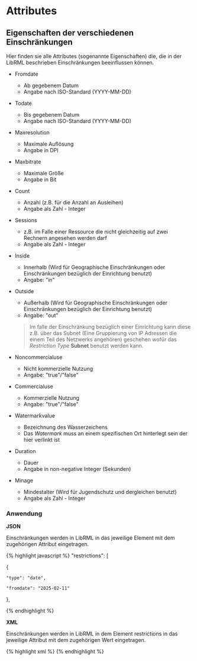 # Attributes
## Eigenschaften der verschiedenen Einschränkungen

Hier finden sie alle Attributes (sogenannte Eigenschaften) die, die in der LibRML beschrieben Einschränkungen beeinflussen können. 


- Fromdate
    - Ab gegebenem Datum
    - Angabe nach ISO-Standard (YYYY-MM-DD) 

- Todate 
    - Bis gegebenem Datum 
    - Angabe nach ISO-Standard (YYYY-MM-DD)

- Maxresolution 
    - Maximale Auflösung
    - Angabe in DPI

- Maxbitrate
    - Maximale Größe
    - Angabe in Bit

- Count 
    - Anzahl (z.B. für die Anzahl an Ausleihen)
    - Angabe als Zahl - Integer

- Sessions 
    - z.B. im Falle einer Ressource die nicht gleichzeitig auf zwei Rechnern angesehen werden darf
    - Angabe als Zahl - Integer

- Inside 
    - Innerhalb (Wird für Geographische Einschränkungen oder Einschränkungen bezüglich der Einrichtung benutzt)
    - Angabe: "in"

- Outside 
    - Außerhalb (Wird für Geographische Einschränkungen oder Einschränkungen bezüglich der Einrichtung benutzt)
    - Angabe: "out"

    > Im falle der Einschränkung bezüglich einer Einrichtung kann diese z.B. über das Subnet (Eine Gruppierung von IP Adressen die einem Teil des Netzwerks angehören) geschehen wofür das *Restriction Type* **Subnet** benutzt werden kann. 


- Noncommercialuse 
    - Nicht kommerzielle Nutzung
    - Angabe: "true"/"false"

- Commercialuse
    - Kommerzielle Nutzung
    - Angabe: "true"/"false"

- Watermarkvalue 
    - Bezeichnung des Wasserzeichens
    - Das *Watermark* muss an einem spezifischen Ort hinterlegt sein der hier verlinkt ist

- Duration 
    - Dauer
    - Angabe in non-negative Integer (Sekunden)

- Minage 
    - Mindestalter (Wird für Jugendschutz und dergleichen benutzt)
    - Angabe als Zahl - Integer


### Anwendung

**JSON**

Einschränkungen werden in LibRML in das jeweilige Element mit dem zugehörigen Attribut eingetragen.

{% highlight javascript %}
"restrictions": [

  {

    "type": "date",

    "fromdate": "2025-02-11"

  },

{% endhighlight %}




**XML**

Einschränkungen werden in LibRML in dem Element restrictions in das jeweilige Attribut mit dem zugehörigen Wert eingetragen.

{% highlight xml %}
<restriction type="date" fromdate="2025-02-11"/>
{% endhighlight %}
